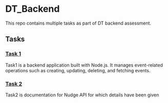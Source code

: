# DT_Backend

This repo contains multiple tasks as part of DT backend assessment.

## Tasks

### [Task 1](https://github.com/Revanth686/DT_Backend/blob/main/task1/README.md)

Task1 is a backend application built with Node.js. It manages event-related operations such as creating, updating, deleting, and fetching events.

### [Task 2](https://github.com/Revanth686/DT_Backend/blob/main/task2/README.md)

Task2 is documentation for Nudge API for which details have been given
